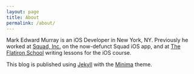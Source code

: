 ```yaml
---
layout: page
title: About
permalink: /about/
---
```


Mark Edward Murray is an iOS Developer in New York, NY. Previously he worked at [Squad, Inc.](http://www.getsquad.co) on the now-defunct Squad iOS app, and at [The Flatiron School](https://www.flatironschool.com) writing lessons for the iOS course.

This blog is published using [Jekyll](https://jekyllrb.com/) with the [Minima](https://github.com/jekyll/minima) theme.
